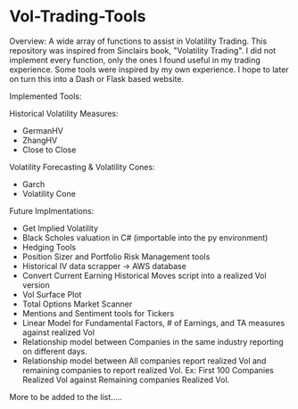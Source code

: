 # Vol-Trading-Tools

Overview:
A wide array of functions to assist in Volatility Trading.
This repository was inspired from Sinclairs book, "Volatility Trading".
I did not implement every function, only the ones I found useful in my trading experience.
Some tools were inspired by my own experience.
I hope to later on turn this into a Dash or Flask based website. 

Implemented Tools:

Historical Volatility Measures: 
* GermanHV
* ZhangHV
* Close to Close



Volatility Forecasting & Volatility Cones:
* Garch
* Volatility Cone


Future Implmentations:

* Get Implied Volatility 
* Black Scholes valuation in C# (importable into the py environment)
* Hedging Tools
* Position Sizer and Portfolio Risk Management tools 
* Historical IV data scrapper -> AWS database
* Convert Current Earning Historical Moves script into a realized  Vol version
* Vol Surface Plot
* Total Options Market Scanner 
* Mentions and Sentiment tools for Tickers
* Linear Model for Fundamental Factors, # of Earnings, and TA measures against realized Vol
* Relationship model between Companies in the same industry reporting on different days. 
* Relationship model between All companies report realized Vol and remaining companies to report realized Vol. Ex: First 100 Companies Realized Vol against Remaining companies Realized Vol. 


More to be added to the list.....

